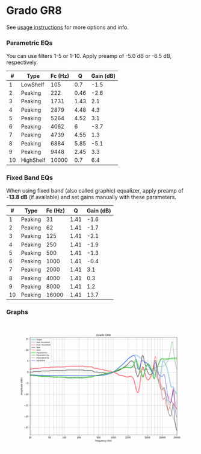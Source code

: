 # Grado GR8
See [usage instructions](https://github.com/jaakkopasanen/AutoEq#usage) for more options and info.

### Parametric EQs
You can use filters 1-5 or 1-10. Apply preamp of -5.0 dB or -6.5 dB, respectively.

|   # | Type      |   Fc (Hz) |    Q |   Gain (dB) |
|-----|-----------|-----------|------|-------------|
|   1 | LowShelf  |       105 | 0.7  |        -1.5 |
|   2 | Peaking   |       222 | 0.46 |        -2.6 |
|   3 | Peaking   |      1731 | 1.43 |         2.1 |
|   4 | Peaking   |      2879 | 4.48 |         4.3 |
|   5 | Peaking   |      5264 | 4.52 |         3.1 |
|   6 | Peaking   |      4062 | 6    |        -3.7 |
|   7 | Peaking   |      4739 | 4.55 |         1.3 |
|   8 | Peaking   |      6884 | 5.85 |        -5.1 |
|   9 | Peaking   |      9448 | 2.45 |         3.3 |
|  10 | HighShelf |     10000 | 0.7  |         6.4 |

### Fixed Band EQs
When using fixed band (also called graphic) equalizer, apply preamp of **-13.8 dB** (if available) and set gains manually with these parameters.

|   # | Type    |   Fc (Hz) |    Q |   Gain (dB) |
|-----|---------|-----------|------|-------------|
|   1 | Peaking |        31 | 1.41 |        -1.6 |
|   2 | Peaking |        62 | 1.41 |        -1.7 |
|   3 | Peaking |       125 | 1.41 |        -2.1 |
|   4 | Peaking |       250 | 1.41 |        -1.9 |
|   5 | Peaking |       500 | 1.41 |        -1.3 |
|   6 | Peaking |      1000 | 1.41 |        -0.4 |
|   7 | Peaking |      2000 | 1.41 |         3.1 |
|   8 | Peaking |      4000 | 1.41 |         0.3 |
|   9 | Peaking |      8000 | 1.41 |         1.2 |
|  10 | Peaking |     16000 | 1.41 |        13.7 |

### Graphs
![](./Grado%20GR8.png)
